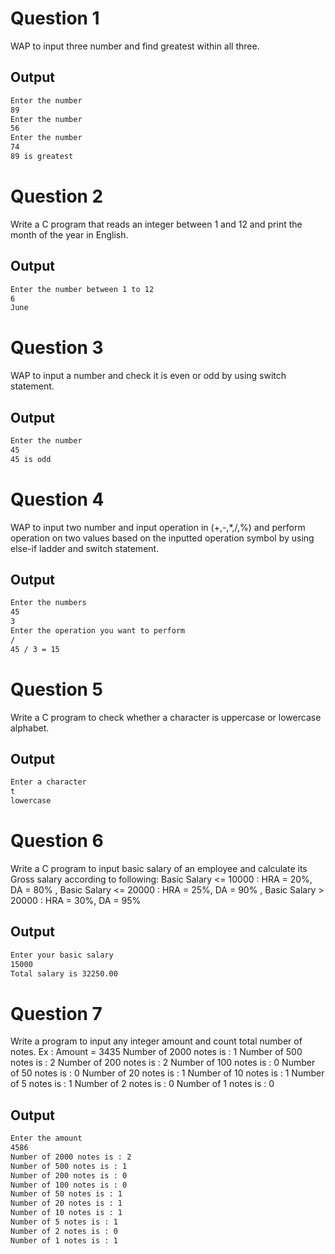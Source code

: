 
# Question 1

WAP to input three number and find greatest within all three.


## Output

```bash 
Enter the number
89
Enter the number
56
Enter the number
74
89 is greatest
```

# Question 2

Write a C program that reads an integer between 1 and 12 and print the month of the year in English.
## Output

```bash 
Enter the number between 1 to 12
6
June
```

# Question 3

WAP to input a number and check it is even or odd by using switch statement.
## Output

```bash 
Enter the number
45
45 is odd
```

# Question 4

WAP to input two number and input operation in (+,-,*,/,%) and perform operation on
two values based on the inputted operation symbol by using else-if ladder and switch
statement.
## Output

```bash 
Enter the numbers
45
3
Enter the operation you want to perform
/
45 / 3 = 15
```

# Question 5

Write a C program to check whether a character is uppercase or lowercase alphabet.
## Output

```bash 
Enter a character
t
lowercase
```

# Question 6

Write a C program to input basic salary of an employee and calculate its Gross salary
according to following:
Basic Salary <= 10000 : HRA = 20%, DA = 80% ,
Basic Salary <= 20000 : HRA = 25%, DA = 90% ,
Basic Salary > 20000 : HRA = 30%, DA = 95% 

## Output

```bash 
Enter your basic salary
15000
Total salary is 32250.00
```

# Question 7

Write a program to input any integer amount and count total number of notes.
Ex : Amount = 3435
Number of 2000 notes is : 1
Number of 500 notes is : 2
Number of 200 notes is : 2
Number of 100 notes is : 0
Number of 50 notes is : 0
Number of 20 notes is : 1
Number of 10 notes is : 1
Number of 5 notes is : 1
Number of 2 notes is : 0
Number of 1 notes is : 0

## Output

```bash 
Enter the amount
4586
Number of 2000 notes is : 2
Number of 500 notes is : 1
Number of 200 notes is : 0
Number of 100 notes is : 0
Number of 50 notes is : 1
Number of 20 notes is : 1
Number of 10 notes is : 1
Number of 5 notes is : 1
Number of 2 notes is : 0
Number of 1 notes is : 1
```

